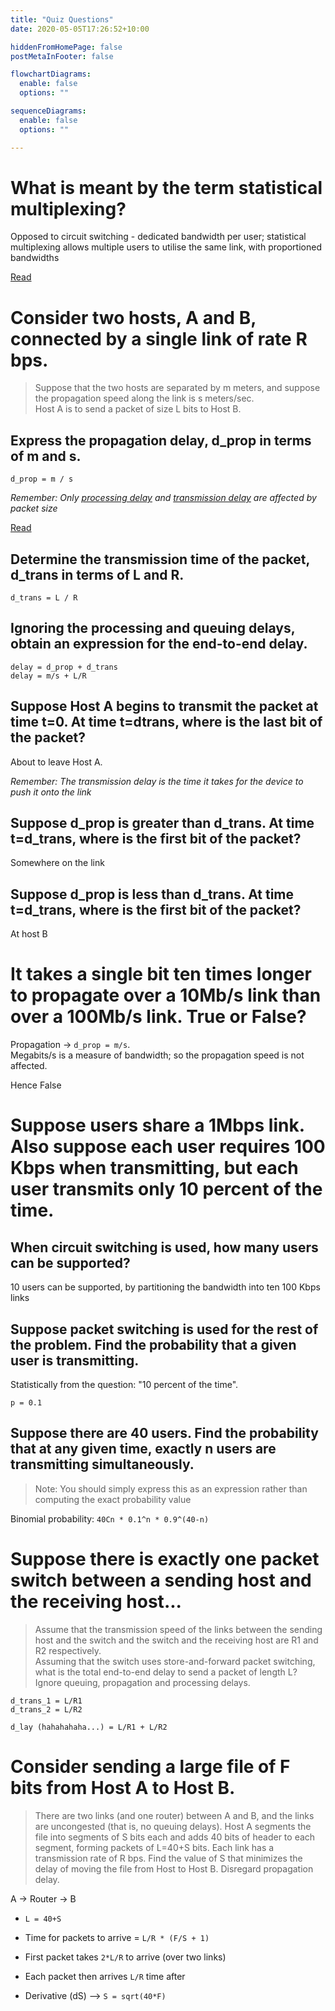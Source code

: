 ```yaml
---
title: "Quiz Questions"
date: 2020-05-05T17:26:52+10:00

hiddenFromHomePage: false
postMetaInFooter: false

flowchartDiagrams:
  enable: false
  options: ""

sequenceDiagrams: 
  enable: false
  options: ""

---
```


# What is meant by the term statistical multiplexing?

Opposed to circuit switching - dedicated bandwidth per user; statistical multiplexing allows multiple users to utilise the same link, with proportioned bandwidths

[Read](../switching/#statistical-multiplexing)

# Consider two hosts, A and B, connected by a single link of rate R bps.

> Suppose that the two hosts are separated by m meters, and suppose the propagation speed along the link is s meters/sec.  
Host A is to send a packet of size L bits to Host B.

## Express the propagation delay, d_prop in terms of m and s.

`d_prop = m / s`

_Remember: Only <u>processing delay</u> and <u>transmission delay</u> are affected by packet size_

[Read](../delay/#d-prop-propagation-delay)

## Determine the transmission time of the packet, d_trans in terms of L and R.

`d_trans = L / R`

## Ignoring the processing and queuing delays, obtain an expression for the end-to-end delay.

`delay = d_prop + d_trans`  
`delay = m/s + L/R`

## Suppose Host A begins to transmit the packet at time t=0. At time t=dtrans, where is the last bit of the packet?

About to leave Host A.

_Remember: The transmission delay is the time it takes for the device to push it onto the link_

## Suppose d_prop is greater than d_trans. At time t=d_trans, where is the first bit of the packet?

Somewhere on the link

## Suppose d_prop is less than d_trans. At time t=d_trans, where is the first bit of the packet?

At host B

# It takes a single bit ten times longer to propagate over a 10Mb/s link than over a 100Mb/s link. True or False?

Propagation -> `d_prop = m/s`.  
Megabits/s is a measure of bandwidth; so the propagation speed is not affected.

Hence False

# Suppose users share a 1Mbps link. Also suppose each user requires 100 Kbps when transmitting, but each user transmits only 10 percent of the time.

## When circuit switching is used, how many users can be supported?

10 users can be supported, by partitioning the bandwidth into ten 100 Kbps links

## Suppose packet switching is used for the rest of the problem. Find the probability that a given user is transmitting.

Statistically from the question: "10 percent of the time".  

`p = 0.1`

## Suppose there are 40 users. Find the probability that at any given time, exactly n users are transmitting simultaneously.  

> Note: You should simply express this as an expression rather than computing the exact probability value

Binomial probability: `40Cn * 0.1^n * 0.9^(40-n)`

# Suppose there is exactly one packet switch between a sending host and the receiving host...

> Assume that the transmission speed of the links between the sending host and the switch and the switch and the receiving host are R1 and R2 respectively.  
> Assuming that the switch uses store-and-forward packet switching, what is the total end-to-end delay to send a packet of length L?  
> Ignore queuing, propagation and processing delays.

`d_trans_1 = L/R1`  
`d_trans_2 = L/R2`  

`d_lay (hahahahaha...) = L/R1 + L/R2`  

# Consider sending a large file of F bits from Host A to Host B.

> There are two links (and one router) between A and B, and the links are uncongested (that is, no queuing delays). Host A segments the file into segments of S bits each and adds 40 bits of header to each segment, forming packets of L=40+S bits. Each link has a transmission rate of R bps. Find the value of S that minimizes the delay of moving the file from Host to Host B. Disregard propagation delay.

A -> Router -> B

* `L = 40+S`
* Time for packets to arrive = `L/R * (F/S + 1)`

* First packet takes `2*L/R` to arrive (over two links)
* Each packet then arrives `L/R` time after

* Derivative (dS) --> `S = sqrt(40*F)`
